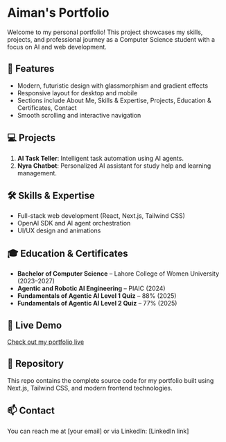 # Aiman's Portfolio

Welcome to my personal portfolio! This project showcases my skills, projects, and professional journey as a Computer Science student with a focus on AI and web development.

## 🌟 Features
- Modern, futuristic design with glassmorphism and gradient effects
- Responsive layout for desktop and mobile
- Sections include About Me, Skills & Expertise, Projects, Education & Certificates, Contact
- Smooth scrolling and interactive navigation

## 💻 Projects
1. **AI Task Teller**: Intelligent task automation using AI agents.
2. **Nyra Chatbot**: Personalized AI assistant for study help and learning management.

## 🛠 Skills & Expertise
- Full-stack web development (React, Next.js, Tailwind CSS)
- OpenAI SDK and AI agent orchestration
- UI/UX design and animations

## 🎓 Education & Certificates
- **Bachelor of Computer Science** – Lahore College of Women University (2023–2027)
- **Agentic and Robotic AI Engineering** – PIAIC (2024)
- **Fundamentals of Agentic AI Level 1 Quiz** – 88% (2025)
- **Fundamentals of Agentic AI Level 2 Quiz** – 77% (2025)

## 🚀 Live Demo
[Check out my portfolio live](https://v0-portfolio-style-inspiration.vercel.app/)

## 📂 Repository
This repo contains the complete source code for my portfolio built using Next.js, Tailwind CSS, and modern frontend technologies.

## 📫 Contact
You can reach me at [your email] or via LinkedIn: [LinkedIn link]

